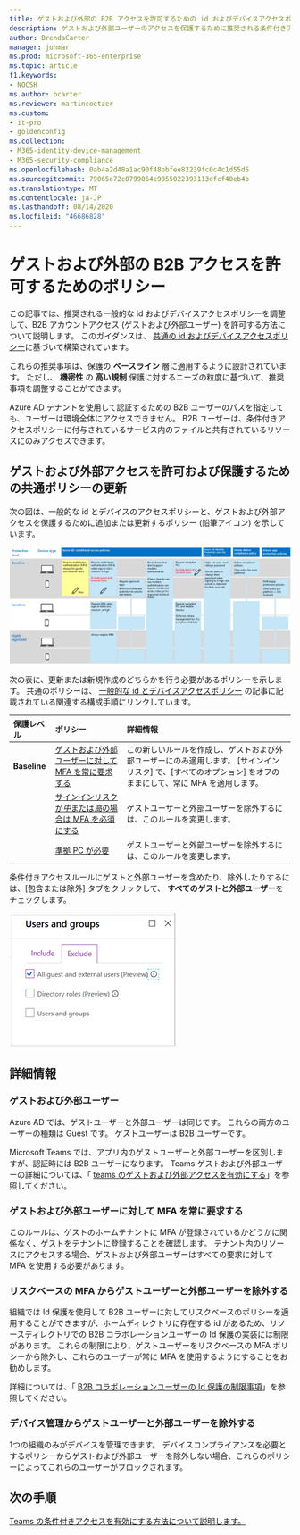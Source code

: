 ```yaml
---
title: ゲストおよび外部の B2B アクセスを許可するための id およびデバイスアクセスポリシー-Microsoft 365 for enterprise |Microsoft Docs
description: ゲストおよび外部ユーザーのアクセスを保護するために推奨される条件付きアクセスと関連ポリシーについて説明します。
author: BrendaCarter
manager: johmar
ms.prod: microsoft-365-enterprise
ms.topic: article
f1.keywords:
- NOCSH
ms.author: bcarter
ms.reviewer: martincoetzer
ms.custom:
- it-pro
- goldenconfig
ms.collection:
- M365-identity-device-management
- M365-security-compliance
ms.openlocfilehash: 0ab4a2d48a1ac90f48bbfee82239fc0c4c1d55d5
ms.sourcegitcommit: 79065e72c0799064e9055022393113dfcf40eb4b
ms.translationtype: MT
ms.contentlocale: ja-JP
ms.lasthandoff: 08/14/2020
ms.locfileid: "46686828"
---
```

# <a name="policies-for-allowing-guest-and-external-b2b-access"></a>ゲストおよび外部の B2B アクセスを許可するためのポリシー
この記事では、推奨される一般的な id およびデバイスアクセスポリシーを調整して、B2B アカウントアクセス (ゲストおよび外部ユーザー) を許可する方法について説明します。 このガイダンスは、 [共通の id およびデバイスアクセスポリシー](identity-access-policies.md)に基づいて構築されています。

これらの推奨事項は、保護の **ベースライン** 層に適用するように設計されています。 ただし、 **機密性** の **高い規制** 保護に対するニーズの粒度に基づいて、推奨事項を調整することができます。 

Azure AD テナントを使用して認証するための B2B ユーザーのパスを指定しても、ユーザーは環境全体にアクセスできません。 B2B ユーザーは、条件付きアクセスポリシーに付与されているサービス内のファイルと共有されているリソースにのみアクセスできます。

## <a name="updating-the-common-policies-to-allow-and-protect-guest-and-external-access"></a>ゲストおよび外部アクセスを許可および保護するための共通ポリシーの更新 

次の図は、一般的な id とデバイスのアクセスポリシーと、ゲストおよび外部アクセスを保護するために追加または更新するポリシー (鉛筆アイコン) を示しています。 

![ゲストアクセスを保護するためのポリシー更新の概要](../media/identity-access-ruleset-guest.png)

次の表に、更新または新規作成のどちらかを行う必要があるポリシーを示します。 共通のポリシーは、 [一般的な id とデバイスアクセスポリシー](identity-access-policies.md) の記事に記載されている関連する構成手順にリンクしています。

|保護レベル|ポリシー|詳細情報|
|:---------------|:-------|:----------------|
|**Baseline**|[ゲストおよび外部ユーザーに対して MFA を常に要求する](identity-access-policies.md#require-mfa-based-on-sign-in-risk)|この新しいルールを作成し、ゲストおよび外部ユーザーにのみ適用します。 [サインインリスク] で、[すべてのオプション] をオフのままにして、常に MFA を適用します。|
|        |[サインインリスクが*中*または*高*の場合は MFA を必須にする](identity-access-policies.md#require-mfa-based-on-sign-in-risk)|ゲストユーザーと外部ユーザーを除外するには、このルールを変更します。|
|        |[準拠 PC が必要](identity-access-policies.md#require-compliant-pcs-but-not-compliant-phones-and-tablets)|ゲストユーザーと外部ユーザーを除外するには、このルールを変更します。|

条件付きアクセスルールにゲストと外部ユーザーを含めたり、除外したりするには、[包含または除外] タブをクリックして、 **すべてのゲストと外部ユーザー**をチェックします。

![ゲストを除外するためのコントロールの画面キャプチャ](../media/identity-access-exclude-guests-ui.png)

## <a name="more-information"></a>詳細情報

### <a name="guests-vs-external-users"></a>ゲストおよび外部ユーザー
Azure AD では、ゲストユーザーと外部ユーザーは同じです。 これらの両方のユーザーの種類は Guest です。 ゲストユーザーは B2B ユーザーです。

Microsoft Teams では、アプリ内のゲストユーザーと外部ユーザーを区別しますが、認証時には B2B ユーザーになります。 Teams ゲストおよび外部ユーザーの詳細については、「 [teams のゲストおよび外部アクセスを有効にする](teams-access-policies.md#enabling-guest-and-external-access-for-teams)」を参照してください。

### <a name="require-mfa-always-for-guest-and-external-users"></a>ゲストおよび外部ユーザーに対して MFA を常に要求する
このルールは、ゲストのホームテナントに MFA が登録されているかどうかに関係なく、ゲストをテナントに登録することを確認します。 テナント内のリソースにアクセスする場合、ゲストおよび外部ユーザーはすべての要求に対して MFA を使用する必要があります。 

### <a name="excluding-guest-and-external-users-from-risk-based-mfa"></a>リスクベースの MFA からゲストユーザーと外部ユーザーを除外する
組織では Id 保護を使用して B2B ユーザーに対してリスクベースのポリシーを適用することができますが、ホームディレクトリに存在する id があるため、リソースディレクトリでの B2B コラボレーションユーザーの Id 保護の実装には制限があります。 これらの制限により、ゲストユーザーをリスクベースの MFA ポリシーから除外し、これらのユーザーが常に MFA を使用するようにすることをお勧めします。 

詳細については、「 [B2B コラボレーションユーザーの Id 保護の制限事項](https://docs.microsoft.com/azure/active-directory/identity-protection/concept-identity-protection-b2b#limitations-of-identity-protection-for-b2b-collaboration-users)」を参照してください。 

### <a name="excluding-guest-and-external-users-from-device-management"></a>デバイス管理からゲストユーザーと外部ユーザーを除外する 
1つの組織のみがデバイスを管理できます。 デバイスコンプライアンスを必要とするポリシーからゲストおよび外部ユーザーを除外しない場合、これらのポリシーによってこれらのユーザーがブロックされます。 

## <a name="next-steps"></a>次の手順

[Teams の条件付きアクセスを有効にする方法について説明します。](teams-access-policies.md)

